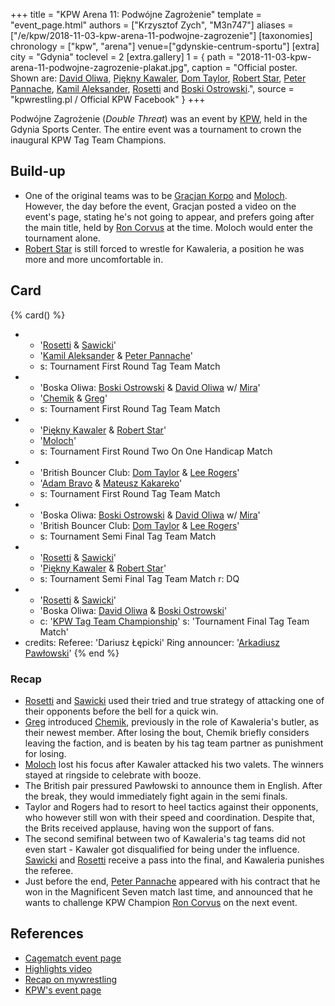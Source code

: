 +++
title = "KPW Arena 11: Podwójne Zagrożenie"
template = "event_page.html"
authors = ["Krzysztof Zych", "M3n747"]
aliases = ["/e/kpw/2018-11-03-kpw-arena-11-podwojne-zagrozenie"]
[taxonomies]
chronology = ["kpw", "arena"]
venue=["gdynskie-centrum-sportu"]
[extra]
city = "Gdynia"
toclevel = 2
[extra.gallery]
1 = { path = "2018-11-03-kpw-arena-11-podwojne-zagrozenie-plakat.jpg", caption = "Official poster. Shown are: [David Oliwa](@/w/david-oliwa.md), [Piękny Kawaler](@/w/piekny-kawaler.md), [Dom Taylor](@/w/dom-taylor.md), [Robert Star](@/w/robert-star.md), [Peter Pannache](@/w/peter-pannache.md), [Kamil Aleksander](@/w/kamil-aleksander.md), [Rosetti](@/w/rosetti.md) and [Boski Ostrowski](@/w/ostrowski.md).", source = "kpwrestling.pl / Official KPW Facebook" }
+++

Podwójne Zagrożenie (_Double Threat_) was an event by [KPW](@/o/kpw.md), held in the Gdynia Sports Center. The entire event was a tournament to crown the inaugural KPW Tag Team Champions.

## Build-up

* One of the original teams was to be [Gracjan Korpo](@/w/gracjan-korpo.md) and [Moloch](@/w/moloch.md). However, the day before the event, Gracjan posted a video on the event's page, stating he's not going to appear, and prefers going after the main title, held by [Ron Corvus](@/w/ron-corvus.md) at the time. Moloch would enter the tournament alone.
* [Robert Star](@/w/robert-star.md) is still forced to wrestle for Kawaleria, a position he was more and more uncomfortable in.

## Card

{% card() %}
- - '[Rosetti](@/w/rosetti.md) & [Sawicki](@/w/sawicki.md)'
  - '[Kamil Aleksander](@/w/kamil-aleksander.md) & [Peter Pannache](@/w/peter-pannache.md)'
  - s: Tournament First Round Tag Team Match
- - 'Boska Oliwa: [Boski Ostrowski](@/w/ostrowski.md) & [David Oliwa](@/w/david-oliwa.md) w/ [Mira](@/w/mira.md)'
  - '[Chemik](@/w/chemik.md) & [Greg](@/w/greg.md)'
  - s: Tournament First Round Tag Team Match
- - '[Piękny Kawaler](@/w/piekny-kawaler.md) & [Robert Star](@/w/robert-star.md)'
  - '[Moloch](@/w/moloch.md)'
  - s: Tournament First Round Two On One Handicap Match
- - 'British Bouncer Club: [Dom Taylor](@/w/dom-taylor.md) & [Lee Rogers](@/w/lee-rogers.md)'
  - '[Adam Bravo](@/w/adam-bravo.md) & [Mateusz Kakareko](@/w/mateusz-kakareko.md)'
  - s: Tournament First Round Tag Team Match
- - 'Boska Oliwa: [Boski Ostrowski](@/w/ostrowski.md) & [David Oliwa](@/w/david-oliwa.md) w/ [Mira](@/w/mira.md)'
  - 'British Bouncer Club: [Dom Taylor](@/w/dom-taylor.md) & [Lee Rogers](@/w/lee-rogers.md)'
  - s: Tournament Semi Final Tag Team Match
- - '[Rosetti](@/w/rosetti.md) & [Sawicki](@/w/sawicki.md)'
  - '[Piękny Kawaler](@/w/piekny-kawaler.md) & [Robert Star](@/w/robert-star.md)'
  - s: Tournament Semi Final Tag Team Match
    r: DQ
- - '[Rosetti](@/w/rosetti.md) & [Sawicki](@/w/sawicki.md)'
  - 'Boska Oliwa: [David Oliwa](@/w/david-oliwa.md) & [Boski Ostrowski](@/w/ostrowski.md)'
  - c: '[KPW Tag Team Championship](@/c/kpw-tag-team-championship.md)'
    s: 'Tournament Final Tag Team Match'
- credits:
    Referee: 'Dariusz Łępicki'
    Ring announcer: '[Arkadiusz Pawłowski](@/w/pan-pawlowski.md)'
{% end %}

### Recap

* [Rosetti](@/w/rosetti.md) and [Sawicki](@/w/sawicki.md) used their tried and true strategy of attacking one of their opponents before the bell for a quick win.
* [Greg](@/w/greg.md) introduced [Chemik](@/w/chemik.md), previously in the role of Kawaleria's butler, as their newest member. After losing the bout, Chemik briefly considers leaving the faction, and is beaten by his tag team partner as punishment for losing.
* [Moloch](@/w/moloch.md) lost his focus after Kawaler attacked his two valets. The winners stayed at ringside to celebrate with booze.
* The British pair pressured Pawłowski to announce them in English. After the break, they would immediately fight again in the semi finals.
* Taylor and Rogers had to resort to heel tactics against their opponents, who however still won with their speed and coordination. Despite that, the Brits received applause, having won the support of fans.
* The second semifinal between two of Kawaleria's tag teams did not even start - Kawaler got disqualified for being under the influence. [Sawicki](@/w/sawicki.md) and [Rosetti](@/w/rosetti.md) receive a pass into the final, and Kawaleria punishes the referee.
* Just before the end, [Peter Pannache](@/w/peter-pannache.md) appeared with his contract that he won in the Magnificent Seven match last time, and announced that he wants to challenge KPW Champion [Ron Corvus](@/w/ron-corvus.md) on the next event.

## References

* [Cagematch event page](https://www.cagematch.net/?id=1&nr=215484)
* [Highlights video](https://www.youtube.com/watch?v=JA-12gIh7Uw)
* [Recap on mywrestling](https://mywrestling.com.pl/kpw-arena-11-podwojne-zagrozenie-relacja/)
* [KPW's event page](https://kpwrestling.pl/events/kpw-arena-11/)
